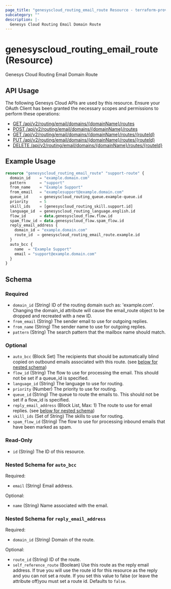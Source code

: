 ```yaml
---
page_title: "genesyscloud_routing_email_route Resource - terraform-provider-genesyscloud"
subcategory: ""
description: |-
  Genesys Cloud Routing Email Domain Route
---
```

# genesyscloud_routing_email_route (Resource)

Genesys Cloud Routing Email Domain Route

## API Usage
The following Genesys Cloud APIs are used by this resource. Ensure your OAuth Client has been granted the necessary scopes and permissions to perform these operations:

* [GET /api/v2/routing/email/domains/{domainName}/routes](https://developer.mypurecloud.com/api/rest/v2/routing/#get-api-v2-routing-email-domains--domainName--routes)
* [POST /api/v2/routing/email/domains/{domainName}/routes](https://developer.mypurecloud.com/api/rest/v2/routing/#post-api-v2-routing-email-domains--domainName--routes)
* [GET /api/v2/routing/email/domains/{domainName}/routes/{routeId}](https://developer.mypurecloud.com/api/rest/v2/routing/#get-api-v2-routing-email-domains--domainName--routes--routeId-)
* [PUT /api/v2/routing/email/domains/{domainName}/routes/{routeId}](https://developer.mypurecloud.com/api/rest/v2/routing/#put-api-v2-routing-email-domains--domainName--routes--routeId-)
* [DELETE /api/v2/routing/email/domains/{domainName}/routes/{routeId}](https://developer.mypurecloud.com/api/rest/v2/routing/#delete-api-v2-routing-email-domains--domainName--routes--routeId-)

## Example Usage

```terraform
resource "genesyscloud_routing_email_route" "support-route" {
  domain_id    = "example.domain.com"
  pattern      = "support"
  from_name    = "Example Support"
  from_email   = "examplesupport@example.domain.com"
  queue_id     = genesyscloud_routing_queue.example-queue.id
  priority     = 5
  skill_ids    = [genesyscloud_routing_skill.support.id]
  language_id  = genesyscloud_routing_language.english.id
  flow_id      = data.genesyscloud_flow.flow.id
  spam_flow_id = data.genesyscloud_flow.spam_flow.id
  reply_email_address {
    domain_id = "example.domain.com"
    route_id  = genesyscloud_routing_email_route.example.id
  }
  auto_bcc {
    name  = "Example Support"
    email = "support@example.domain.com"
  }
}
```

<!-- schema generated by tfplugindocs -->
## Schema

### Required

- `domain_id` (String) ID of the routing domain such as: 'example.com'. Changing the domain_id attribute will cause the email_route object to be dropped and recreated with a new ID.
- `from_email` (String) The sender email to use for outgoing replies.
- `from_name` (String) The sender name to use for outgoing replies.
- `pattern` (String) The search pattern that the mailbox name should match.

### Optional

- `auto_bcc` (Block Set) The recipients that should be automatically blind copied on outbound emails associated with this route. (see [below for nested schema](#nestedblock--auto_bcc))
- `flow_id` (String) The flow to use for processing the email. This should not be set if a queue_id is specified.
- `language_id` (String) The language to use for routing.
- `priority` (Number) The priority to use for routing.
- `queue_id` (String) The queue to route the emails to. This should not be set if a flow_id is specified.
- `reply_email_address` (Block List, Max: 1) The route to use for email replies. (see [below for nested schema](#nestedblock--reply_email_address))
- `skill_ids` (Set of String) The skills to use for routing.
- `spam_flow_id` (String) The flow to use for processing inbound emails that have been marked as spam.

### Read-Only

- `id` (String) The ID of this resource.

<a id="nestedblock--auto_bcc"></a>
### Nested Schema for `auto_bcc`

Required:

- `email` (String) Email address.

Optional:

- `name` (String) Name associated with the email.


<a id="nestedblock--reply_email_address"></a>
### Nested Schema for `reply_email_address`

Required:

- `domain_id` (String) Domain of the route.

Optional:

- `route_id` (String) ID of the route.
- `self_reference_route` (Boolean) Use this route as the reply email address. If true you will use the route id for this resource as the reply and you 
							              can not set a route. If you set this value to false (or leave the attribute off)you must set a route id. Defaults to `false`.


